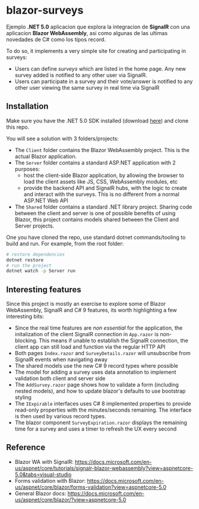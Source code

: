 # blazor-surveys

Ejemplo **.NET 5.0** aplicacion que explora la integracion de **SignalR** con una aplicacion **Blazor WebAssembly**, asi como algunas de las ultimas novedades de C# como los tipos record.

To do so, it implements a very simple site for creating and participating in surveys:

- Users can define _surveys_ which are listed in the home page. Any new survey added is notified to any other user via SignalR.
- Users can participate in a survey and their vote/answer is notified to any other user viewing the same survey in real time via SignalR

## Installation
Make sure you have the .NET 5.0 SDK installed (download [here](https://dotnet.microsoft.com/download)) and clone this repo.

You will see a solution with 3 folders/projects:

- The `Client` folder contains the Blazor WebAssembly project. This is the actual Blazor application.
- The `Server` folder contains a standard ASP.NET application with 2 purposes:
    - host the client-side Blazor application, by allowing the browser to load the client assets like JS, CSS, WebAssembly modules, etc
    - provide the backend API and SignalR hubs, with the logic to create and interact with the surveys. This is no different from a normal ASP.NET Web API
- The `Shared` folder contains a standard .NET library project. Sharing code between the client and server is one of possible benefits of using Blazor, this project contains models shared between the Client and Server projects.

One you have cloned the repo, use standard dotnet commands/tooling to build and run. For example, from the root folder:
```bash
# restore dependencies
dotnet restore
# run the project
dotnet watch -p Server run
```

## Interesting features

Since this project is mostly an exercise to explore some of Blazor WebAssembly, SignalR and C# 9 features, its worth highlighting a few interesting bits:

- Since the real time features are _non essential_ for the application, the initalization of the client SignalR connection in `App.razor` is non-blocking. This means if unable to establish the SignalR connection, the client app can still load and function via the regular HTTP API
- Both pages  `Index.razor` and `SurveyDetails.razor` will unsubscribe from SignalR events when navigating away
- The shared models use the new C# 9 record types where possible
- The model for adding a survey uses data annotation to implement validation both client and server side
- The `AddSurvey.razor` page shows how to validate a form (including nested models), and how to update blazor's defaults to use bootstrap styling
- The `IExpirable` interfaces uses C# 8 implemented properties to provide read-only properties with the minutes/seconds remaining. The interface is then used by various record types.
- The blazor component `SurveyExpiration.razor` displays the remaining time for a survey and uses a timer to refresh the UX every second

## Reference

- Blazor WA with SignalR: https://docs.microsoft.com/en-us/aspnet/core/tutorials/signalr-blazor-webassembly?view=aspnetcore-5.0&tabs=visual-studio
- Forms validation with Blazor: https://docs.microsoft.com/en-us/aspnet/core/blazor/forms-validation?view=aspnetcore-5.0
- General Blazor docs: https://docs.microsoft.com/en-us/aspnet/core/blazor/?view=aspnetcore-5.0
